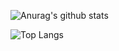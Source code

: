 ![Anurag's github stats](https://github-readme-stats.vercel.app/api?username=gofromzero&count_private=true&show_icons=true&theme=vue)

![Top Langs](https://github-readme-stats.vercel.app/api/top-langs/?username=gofromzero&layout=compact&theme=vue)

